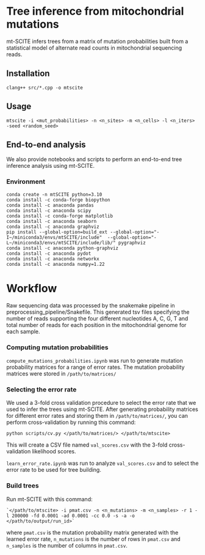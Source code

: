 # Tree inference from mitochondrial mutations
mt-SCITE infers trees from a matrix of mutation probabilities built from a statistical model of alternate read counts in mitochondrial sequencing reads.

## Installation
```
clang++ src/*.cpp -o mtscite
```

## Usage
```
mtscite -i <mut_probabilities> -n <n_sites> -m <n_cells> -l <n_iters> -seed <random_seed>
```

## End-to-end analysis
We also provide notebooks and scripts to perform an end-to-end tree inference analysis using mt-SCITE.

### Environment
```
conda create -n mtSCITE python=3.10
conda install -c conda-forge biopython
conda install -c anaconda pandas
conda install -c anaconda scipy
conda install -c conda-forge matplotlib
conda install -c anaconda seaborn
conda install -c anaconda graphviz
pip install --global-option=build_ext --global-option="-I~/miniconda3/envs/mtSCITE/include"  --global-option="-L~/miniconda3/envs/mtSCITE/include/lib/" pygraphviz
conda install -c anaconda python-graphviz
conda install -c anaconda pydot
conda install -c anaconda networkx
conda install -c anaconda numpy=1.22
```

# Workflow

Raw sequencing data was processed by the snakemake pipeline in preprocessing_pipeline/Snakefile.
This generated tsv files specifying the number of reads supporting the four different nucleotides A, C, G, T and total number of reads for each position in the mitochondrial genome for each sample.

### Computing mutation probabilities

`compute_mutations_probabilities.ipynb` was run to generate mutation probability matrices for a range of error rates. The mutation probability matrices were stored in `/path/to/matrices/`


### Selecting the error rate
We used a 3-fold cross validation procedure to select the error rate that we used to infer the trees using mt-SCITE. After generating probability matrices for different error rates and storing them in `/path/to/matrices/`, you can perform cross-validation by running this command: 
```
python scripts/cv.py </path/to/matrices/> </path/to/mtscite>
```
This will create a CSV file named `val_scores.csv` with the 3-fold cross-validation likelihood scores. 

`learn_error_rate.ipynb` was run to analyze `val_scores.csv` and to select the error rate to be used for tree building.

### Build trees

Run mt-SCITE with this command:
```
`</path/to/mtscite> -i pmat.csv -n <n_mutations> -m <n_samples> -r 1 -l 200000 -fd 0.0001 -ad 0.0001 -cc 0.0 -s -a -o </path/to/output/run_id>`
```

where 
`pmat.csv` is the mutation probability matrix generated with the learned error rate, `n_mutations` is the number of rows in `pmat.csv` and `n_samples` is the number of columns in `pmat.csv`.

